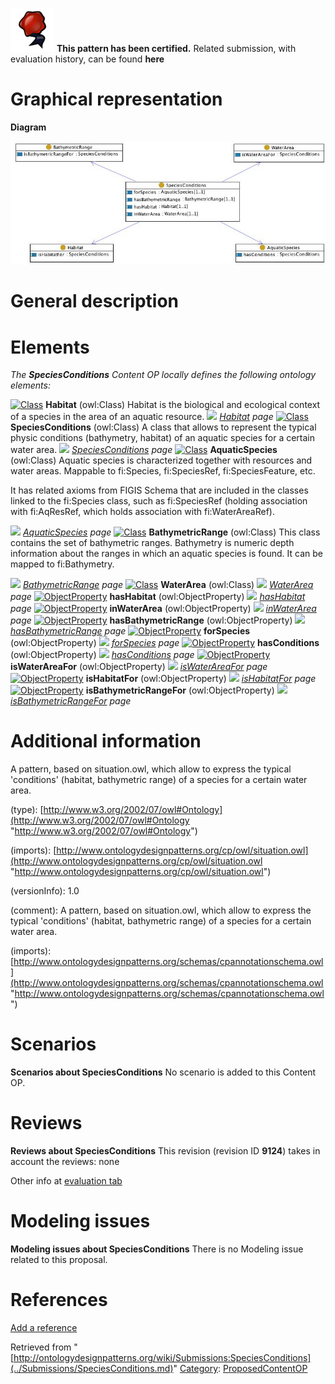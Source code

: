 [![](../images/thumb/b/b5/Certified.png/70px-Certified.png)](../Image/Certified.png.md "Certified.png") __This pattern has been certified.__
Related submission, with evaluation history, can be found __here__





#  Graphical representation


__Diagram__




[![Image:Speciesconditions.jpg](../images/8/85/Speciesconditions.jpg)](../Image/Speciesconditions.jpg.md "Image:Speciesconditions.jpg")




#  General description


  




#  Elements


_The __SpeciesConditions__ Content OP locally defines the following ontology elements:_



[![Class](../../../../../images/thumb/2/27/Class.gif/20px-Class.gif)](../Image/Class.gif.md "Class") __Habitat__ (owl:Class) Habitat is the biological and ecological context of a species in the area of an aquatic resource. 
 [![](../../../../../../../../../../../../../images/thumb/8/87/ArrowRight.gif/11px-ArrowRight.gif)](../Image/ArrowRight.gif.md "ArrowRight.gif") _[Habitat](../Submissions/SpeciesConditions/Habitat.md "Submissions:SpeciesConditions/Habitat") page_
[![Class](../../../../../images/thumb/2/27/Class.gif/20px-Class.gif)](../Image/Class.gif.md "Class") __SpeciesConditions__ (owl:Class) A class that allows to represent the typical physic conditions (bathymetry, habitat) of an aquatic species for a certain water area. 
 [![](../../../../../../../../../../../../../images/thumb/8/87/ArrowRight.gif/11px-ArrowRight.gif)](../Image/ArrowRight.gif.md "ArrowRight.gif") _[SpeciesConditions](../Submissions/SpeciesConditions/SpeciesConditions.md "Submissions:SpeciesConditions/SpeciesConditions") page_
[![Class](../../../../../images/thumb/2/27/Class.gif/20px-Class.gif)](../Image/Class.gif.md "Class") __AquaticSpecies__ (owl:Class) Aquatic species is characterized together with resources and water areas. 
Mappable to fi:Species, fi:SpeciesRef, fi:SpeciesFeature, etc.


It has related axioms from FIGIS Schema that are included in the classes linked to the fi:Species class, such as fi:SpeciesRef (holding association with fi:AqResRef, which holds association with fi:WaterAreaRef). 



 [![](../../../../../../../../../../../../../images/thumb/8/87/ArrowRight.gif/11px-ArrowRight.gif)](../Image/ArrowRight.gif.md "ArrowRight.gif") _[AquaticSpecies](../Submissions/SpeciesConditions/AquaticSpecies.md "Submissions:SpeciesConditions/AquaticSpecies") page_
[![Class](../../../../../images/thumb/2/27/Class.gif/20px-Class.gif)](../Image/Class.gif.md "Class") __BathymetricRange__ (owl:Class) This class contains the set of bathymetric ranges. Bathymetry is numeric depth information about the ranges in which an aquatic species is found.
It can be mapped to fi:Bathymetry. 



 [![](../../../../../../../../../../../../../images/thumb/8/87/ArrowRight.gif/11px-ArrowRight.gif)](../Image/ArrowRight.gif.md "ArrowRight.gif") _[BathymetricRange](../Submissions/SpeciesConditions/BathymetricRange.md "Submissions:SpeciesConditions/BathymetricRange") page_
[![Class](../../../../../images/thumb/2/27/Class.gif/20px-Class.gif)](../Image/Class.gif.md "Class") __WaterArea__ (owl:Class) 
 [![](../../../../../../../../../../../../../images/thumb/8/87/ArrowRight.gif/11px-ArrowRight.gif)](../Image/ArrowRight.gif.md "ArrowRight.gif") _[WaterArea](../Submissions/SpeciesConditions/WaterArea.md "Submissions:SpeciesConditions/WaterArea") page_
[![ObjectProperty](../../../../../../../../images/thumb/c/c3/ObjectProperty.gif/20px-ObjectProperty.gif)](../Image/ObjectProperty.gif.md "ObjectProperty") __hasHabitat__ (owl:ObjectProperty) 
 [![](../../../../../../../../../../../../../images/thumb/8/87/ArrowRight.gif/11px-ArrowRight.gif)](../Image/ArrowRight.gif.md "ArrowRight.gif") _[hasHabitat](../Submissions/SpeciesConditions/hasHabitat.md "Submissions:SpeciesConditions/hasHabitat") page_
[![ObjectProperty](../../../../../../../../images/thumb/c/c3/ObjectProperty.gif/20px-ObjectProperty.gif)](../Image/ObjectProperty.gif.md "ObjectProperty") __inWaterArea__ (owl:ObjectProperty) 
 [![](../../../../../../../../../../../../../images/thumb/8/87/ArrowRight.gif/11px-ArrowRight.gif)](../Image/ArrowRight.gif.md "ArrowRight.gif") _[inWaterArea](../Submissions/SpeciesConditions/inWaterArea.md "Submissions:SpeciesConditions/inWaterArea") page_
[![ObjectProperty](../../../../../../../../images/thumb/c/c3/ObjectProperty.gif/20px-ObjectProperty.gif)](../Image/ObjectProperty.gif.md "ObjectProperty") __hasBathymetricRange__ (owl:ObjectProperty) 
 [![](../../../../../../../../../../../../../images/thumb/8/87/ArrowRight.gif/11px-ArrowRight.gif)](../Image/ArrowRight.gif.md "ArrowRight.gif") _[hasBathymetricRange](../Submissions/SpeciesConditions/hasBathymetricRange.md "Submissions:SpeciesConditions/hasBathymetricRange") page_
[![ObjectProperty](../../../../../../../../images/thumb/c/c3/ObjectProperty.gif/20px-ObjectProperty.gif)](../Image/ObjectProperty.gif.md "ObjectProperty") __forSpecies__ (owl:ObjectProperty) 
 [![](../../../../../../../../../../../../../images/thumb/8/87/ArrowRight.gif/11px-ArrowRight.gif)](../Image/ArrowRight.gif.md "ArrowRight.gif") _[forSpecies](../Submissions/SpeciesConditions/forSpecies.md "Submissions:SpeciesConditions/forSpecies") page_
[![ObjectProperty](../../../../../../../../images/thumb/c/c3/ObjectProperty.gif/20px-ObjectProperty.gif)](../Image/ObjectProperty.gif.md "ObjectProperty") __hasConditions__ (owl:ObjectProperty) 
 [![](../../../../../../../../../../../../../images/thumb/8/87/ArrowRight.gif/11px-ArrowRight.gif)](../Image/ArrowRight.gif.md "ArrowRight.gif") _[hasConditions](../Submissions/SpeciesConditions/hasConditions.md "Submissions:SpeciesConditions/hasConditions") page_
[![ObjectProperty](../../../../../../../../images/thumb/c/c3/ObjectProperty.gif/20px-ObjectProperty.gif)](../Image/ObjectProperty.gif.md "ObjectProperty") __isWaterAreaFor__ (owl:ObjectProperty) 
 [![](../../../../../../../../../../../../../images/thumb/8/87/ArrowRight.gif/11px-ArrowRight.gif)](../Image/ArrowRight.gif.md "ArrowRight.gif") _[isWaterAreaFor](../Submissions/SpeciesConditions/isWaterAreaFor.md "Submissions:SpeciesConditions/isWaterAreaFor") page_
[![ObjectProperty](../../../../../../../../images/thumb/c/c3/ObjectProperty.gif/20px-ObjectProperty.gif)](../Image/ObjectProperty.gif.md "ObjectProperty") __isHabitatFor__ (owl:ObjectProperty) 
 [![](../../../../../../../../../../../../../images/thumb/8/87/ArrowRight.gif/11px-ArrowRight.gif)](../Image/ArrowRight.gif.md "ArrowRight.gif") _[isHabitatFor](../Submissions/SpeciesConditions/isHabitatFor.md "Submissions:SpeciesConditions/isHabitatFor") page_
[![ObjectProperty](../../../../../../../../images/thumb/c/c3/ObjectProperty.gif/20px-ObjectProperty.gif)](../Image/ObjectProperty.gif.md "ObjectProperty") __isBathymetricRangeFor__ (owl:ObjectProperty) 
 [![](../../../../../../../../../../../../../images/thumb/8/87/ArrowRight.gif/11px-ArrowRight.gif)](../Image/ArrowRight.gif.md "ArrowRight.gif") _[isBathymetricRangeFor](../Submissions/SpeciesConditions/isBathymetricRangeFor.md "Submissions:SpeciesConditions/isBathymetricRangeFor") page_
#  Additional information


A pattern, based on situation.owl, which allow to express the typical 'conditions' (habitat, bathymetric range) of a species for a certain water area.


(type): [http://www.w3.org/2002/07/owl#Ontology](http://www.w3.org/2002/07/owl#Ontology "http://www.w3.org/2002/07/owl#Ontology")


(imports): [http://www.ontologydesignpatterns.org/cp/owl/situation.owl](http://www.ontologydesignpatterns.org/cp/owl/situation.owl "http://www.ontologydesignpatterns.org/cp/owl/situation.owl")


(versionInfo): 1.0


(comment): A pattern, based on situation.owl, which allow to express the typical 'conditions' (habitat, bathymetric range) of a species for a certain water area.


(imports): [http://www.ontologydesignpatterns.org/schemas/cpannotationschema.owl](http://www.ontologydesignpatterns.org/schemas/cpannotationschema.owl "http://www.ontologydesignpatterns.org/schemas/cpannotationschema.owl")



#  Scenarios



__Scenarios about SpeciesConditions__
No scenario is added to this Content OP.




#  Reviews



__Reviews about SpeciesConditions__
This revision (revision ID __9124__) takes in account the reviews: none


Other info at [evaluation tab](http://ontologydesignpatterns.org/wiki/index.php?title=Submissions:SpeciesConditions&action=evaluation "http://ontologydesignpatterns.org/wiki/index.php?title=Submissions:SpeciesConditions&action=evaluation")




  




#  Modeling issues



__Modeling issues about SpeciesConditions__
There is no Modeling issue related to this proposal.




  




#  References


[Add a reference](index.php@title=Odp%253AAdd_reference&subject=../Submissions/SpeciesConditions.md "http://ontologydesignpatterns.org/wiki/index.php?title=Odp:Add_reference&subject=Submissions%3ASpeciesConditions")


  






Retrieved from "[http://ontologydesignpatterns.org/wiki/Submissions:SpeciesConditions](../Submissions/SpeciesConditions.md)"
 [Category](http://ontologydesignpatterns.org/wiki/Special:Categories "Special:Categories"): [ProposedContentOP](../Category/ProposedContentOP.md "Category:ProposedContentOP")